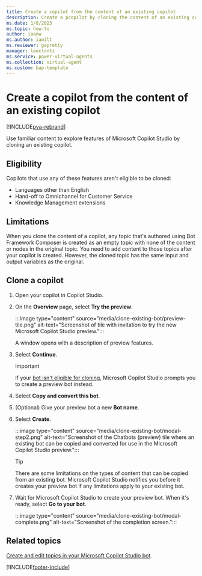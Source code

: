```yaml
---
title: Create a copilot from the content of an existing copilot
description: Create a pcopilot by cloning the content of an existing copilot in Microsoft Copilot Studio.
ms.date: 1/8/2023
ms.topic: how-to
author: iaanw
ms.author: iawilt
ms.reviewer: gapretty
manager: leeclontz
ms.service: power-virtual-agents
ms.collection: virtual-agent
ms.custom: bap-template
---
```


# Create a copilot from the content of an existing copilot

[!INCLUDE[pva-rebrand](includes/pva-rebrand.md)]

Use familiar content to explore features of Microsoft Copilot Studio by cloning an existing copilot.

## Eligibility

Copilots that use any of these features aren't eligible to be cloned:

- Languages other than English
- Hand-off to Omnichannel for Customer Service
- Knowledge Management extensions

## Limitations

When you clone the content of a copilot, any topic that's authored using Bot Framework Composer is created as an empty topic with none of the content or nodes in the original topic. You need to add content to those topics after your copilot is created. However, the cloned topic has the same input and output variables as the original.

## Clone a copilot

1. Open your copilot in Copilot Studio.

1. On the **Overview** page, select **Try the preview**.

   :::image type="content" source="media/clone-existing-bot/preview-tile.png" alt-text="Screenshot of tile with invitation to try the new Microsoft Copilot Studio preview.":::

   A window opens with a description of preview features.

1. Select **Continue**.

   > [!IMPORTANT]
   > If your [bot isn't eligible for cloning](#eligibility), Microsoft Copilot Studio prompts you to create a preview bot instead.

1. Select **Copy and convert this bot**.

1. (Optional) Give your preview bot a new **Bot name**.

1. Select **Create**.

    :::image type="content" source="media/clone-existing-bot/modal-step2.png" alt-text="Screenshot of the Chatbots (preview) tile where an existing bot can be copied and converted for use in the Microsoft Copilot Studio preview.":::

    > [!TIP]
    > There are some limitations on the types of content that can be copied from an existing bot. Microsoft Copilot Studio notifies you before it creates your preview bot if any limitations apply to your existing bot.

1. Wait for Microsoft Copilot Studio to create your preview bot. When it's ready, select **Go to your bot**.

    :::image type="content" source="media/clone-existing-bot/modal-complete.png" alt-text="Screenshot of the completion screen.":::

## Related topics

[Create and edit topics in your Microsoft Copilot Studio bot](authoring-create-edit-topics.md).

[!INCLUDE[footer-include](includes/footer-banner.md)]

